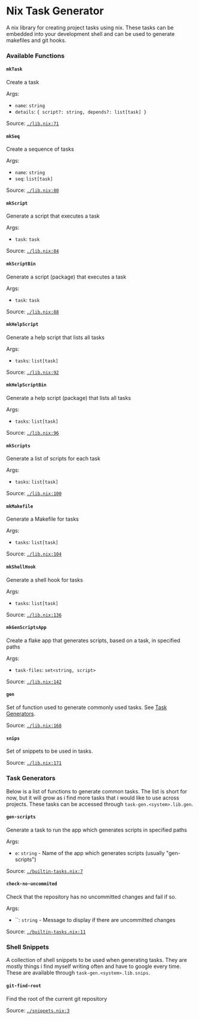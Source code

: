 # Nix Task Generator
A nix library for creating project tasks using nix. These tasks can be embedded into your development shell and can be used to generate makefiles and git hooks.


### Available Functions
#### `mkTask`

Create a task

Args:
- `name`: `string`
- `details`: `{ script?: string, depends?: list[task] }`

Source: [`./lib.nix:71`](./lib.nix?plain=1#L71)


#### `mkSeq`

Create a sequence of tasks

Args:
- `name`: `string`
- `seq`: `list[task]`

Source: [`./lib.nix:80`](./lib.nix?plain=1#L80)


#### `mkScript`

Generate a script that executes a task

Args:
- `task`: `task`

Source: [`./lib.nix:84`](./lib.nix?plain=1#L84)


#### `mkScriptBin`

Generate a script (package) that executes a task

Args:
- `task`: `task`

Source: [`./lib.nix:88`](./lib.nix?plain=1#L88)


#### `mkHelpScript`

Generate a help script that lists all tasks

Args:
- `tasks`: `list[task]`

Source: [`./lib.nix:92`](./lib.nix?plain=1#L92)


#### `mkHelpScriptBin`

Generate a help script (package) that lists all tasks

Args:
- `tasks`: `list[task]`

Source: [`./lib.nix:96`](./lib.nix?plain=1#L96)


#### `mkScripts`

Generate a list of scripts for each task

Args:
- `tasks`: `list[task]`

Source: [`./lib.nix:100`](./lib.nix?plain=1#L100)


#### `mkMakefile`

Generate a Makefile for tasks

Args:
- `tasks`: `list[task]`

Source: [`./lib.nix:104`](./lib.nix?plain=1#L104)


#### `mkShellHook`

Generate a shell hook for tasks

Args:
- `tasks`: `list[task]`

Source: [`./lib.nix:136`](./lib.nix?plain=1#L136)


#### `mkGenScriptsApp`

Create a flake app that generates scripts, based on a task, in specified paths

Args:
- `task-files`: `set<string, script>`

Source: [`./lib.nix:142`](./lib.nix?plain=1#L142)


#### `gen`

Set of function used to generate commonly used tasks.
See [Task Generators](#task-generators).

Source: [`./lib.nix:168`](./lib.nix?plain=1#L168)


#### `snips`

Set of snippets to be used in tasks.

Source: [`./lib.nix:171`](./lib.nix?plain=1#L171)

### Task Generators
Below is a list of functions to generate common tasks. The list is short for now, but it will grow as i find more tasks that i would like to use across projects. These tasks can be accessed through `task-gen.<system>.lib.gen`.

#### `gen-scripts`

Generate a task to run the app which generates scripts in specified paths

Args:
- `e`: `string` - Name of the app which generates scripts (usually "gen-scripts")

Source: [`./builtin-tasks.nix:7`](./builtin-tasks.nix?plain=1#L7)


#### `check-no-uncommited`

Check that the repository has no uncommitted changes and fail if so.

Args:
- ``: `string` - Message to display if there are uncommitted changes

Source: [`./builtin-tasks.nix:11`](./builtin-tasks.nix?plain=1#L11)

### Shell Snippets
A collection of shell snippets to be used when generating tasks. They are mostly things i find myself writing often and have to google every time. These are available through `task-gen.<system>.lib.snips`.

#### `git-find-root`

Find the root of the current git repository

Source: [`./snippets.nix:3`](./snippets.nix?plain=1#L3)
